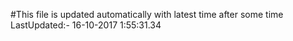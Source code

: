 #This file is updated automatically with latest time after some time
LastUpdated:- 16-10-2017  1:55:31.34 
